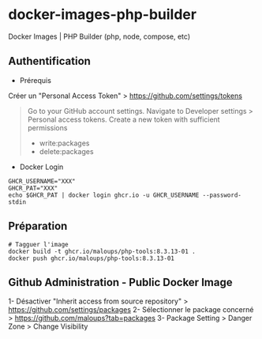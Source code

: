# docker-images-php-builder

Docker Images | PHP Builder (php, node, compose, etc)

## Authentification

* Prérequis

Créer un "Personal Access Token" > https://github.com/settings/tokens

> Go to your GitHub account settings.
> Navigate to Developer settings > Personal access tokens.
> Create a new token with sufficient permissions 
> * write:packages
> * delete:packages

* Docker Login

```
GHCR_USERNAME="XXX"
GHCR_PAT="XXX"
echo $GHCR_PAT | docker login ghcr.io -u GHCR_USERNAME --password-stdin
```

## Préparation

```
# Tagguer l'image
docker build -t ghcr.io/maloups/php-tools:8.3.13-01 .
docker push ghcr.io/maloups/php-tools:8.3.13-01
```

## Github Administration - Public Docker Image

1- Désactiver "Inherit access from source repository" > https://github.com/settings/packages
2- Sélectionner le package concerné > https://github.com/maloups?tab=packages
3- Package Setting > Danger Zone > Change Visibility
